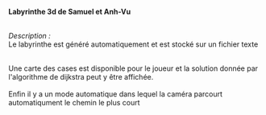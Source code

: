 **Labyrinthe 3d de Samuel et Anh-Vu**

<br>*Description :*<br>
Le labyrinthe est généré automatiquement et est stocké sur un fichier texte<br>

<br> Une carte des cases est disponible pour le joueur et la solution donnée par l'algorithme de dijkstra peut y être affichée.
<br><br> Enfin il y a un mode automatique dans lequel la caméra parcourt automatiqument le chemin le plus court



